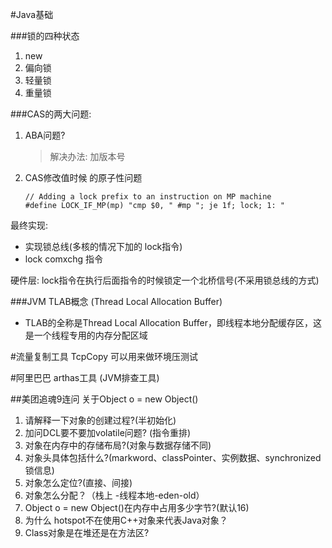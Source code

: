 #Java基础

###锁的四种状态
1. new
2. 偏向锁
3. 轻量锁
4. 重量锁


###CAS的两大问题:
1. ABA问题?
    >解决办法: 加版本号
2. CAS修改值时候  的原子性问题
   ```
   // Adding a lock prefix to an instruction on MP machine
   #define LOCK_IF_MP(mp) "cmp $0, " #mp "; je 1f; lock; 1: " 
   ```
最终实现:
- 实现锁总线(多核的情况下加的 lock指令)
- lock comxchg 指令
   
硬件层:
   lock指令在执行后面指令的时候锁定一个北桥信号(不采用锁总线的方式)


###JVM TLAB概念 (Thread Local Allocation Buffer)
- TLAB的全称是Thread Local Allocation Buffer，即线程本地分配缓存区，这是一个线程专用的内存分配区域


#流量复制工具
TcpCopy
可以用来做环境压测试

#阿里巴巴 arthas工具 (JVM排查工具)



##美团追魂9连问
关于Object o = new Object()
1. 请解释一下对象的创建过程?(半初始化)
2. 加问DCL要不要加volatile问题? (指令重排)
3. 对象在内存中的存储布局?(对象与数据存储不同)
4. 对象头具体包括什么?(markword、classPointer、实例数据、synchronized锁信息)
5. 对象怎么定位?(直接、间接)
6. 对象怎么分配？（栈上 -线程本地-eden-old）
7. Object o = new  Object()在内存中占用多少字节?(默认16)
8. 为什么 hotspot不在使用C++对象来代表Java对象？
9. Class对象是在堆还是在方法区?